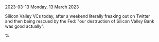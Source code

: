 2023-03-13 Monday, 13 March 2023

Silicon Valley VCs today, after a weekend literally freaking out on Twitter and then being rescued by the Fed: "our destruction of Silicon Valley Bank was good actually".

%
